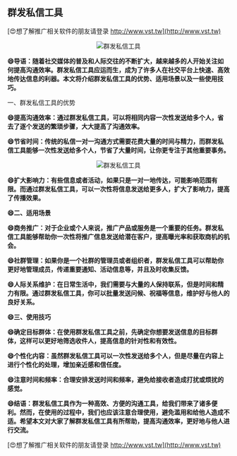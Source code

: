 ## **群发私信工具**

[😍想了解推广相关软件的朋友请登录 http://www.vst.tw](http://www.vst.tw)

 <center><img src="https://vst.tw/MP4/tuiguang/png/5.png" alt="群发私信工具"></center>

**😄导语：随着社交媒体的普及和人际交往的不断扩大，越来越多的人开始关注如何提高沟通效率。群发私信工具应运而生，成为了许多人在社交平台上快速、高效地传达信息的利器。本文将介绍群发私信工具的优势、适用场景以及一些使用技巧。**

一、群发私信工具的优势

**😄提高沟通效率：通过群发私信工具，可以将相同内容一次性发送给多个人，省去了逐个发送的繁琐步骤，大大提高了沟通效率。**

**😄节省时间：传统的私信一对一沟通方式需要花费大量的时间与精力，而群发私信工具能够一次性发送给多个人，节省了大量时间，让你更专注于其他重要事务。**

 <center><img src="https://vst.tw/MP4/tuiguang/png/3.png" alt="群发私信工具"></center>

**😄扩大影响力：有些信息或者活动，如果只是一对一地传达，可能影响范围有限。而通过群发私信工具，可以一次性将信息发送给更多人，扩大了影响力，提高了传播效果。**

**😄二、适用场景**

**😄商务推广：对于企业或个人来说，推广产品或服务是一个重要的任务。群发私信工具能够帮助你一次性将推广信息发送给潜在客户，提高曝光率和获取商机的机会。**

**😄社群管理：如果你是一个社群的管理员或者组织者，群发私信工具可以帮助你更好地管理成员，传递重要通知、活动信息等，并且及时收集反馈。**

**😄人际关系维护：在日常生活中，我们需要与大量的人保持联系，但是时间和精力有限。通过群发私信工具，你可以批量发送问候、祝福等信息，维护好与他人的良好关系。**

**😄三、使用技巧**

**😄确定目标群体：在使用群发私信工具之前，先确定你想要发送信息的目标群体，这样可以更好地筛选收件人，提高信息的针对性和有效性。**

**😄个性化内容：虽然群发私信工具可以一次性发送给多个人，但是尽量在内容上进行个性化的处理，增加亲近感和信任度。**

**😄注意时间和频率：合理安排发送时间和频率，避免给接收者造成打扰或烦扰的感觉。**

**😄结语：群发私信工具作为一种高效、方便的沟通工具，给我们带来了诸多便利。然而，在使用的过程中，我们也应该注意合理使用，避免滥用和给他人造成不适。希望本文对大家了解群发私信工具有所帮助，提高沟通效率，更好地与他人进行交流。**

[😍想了解推广相关软件的朋友请登录 http://www.vst.tw](http://www.vst.tw)



